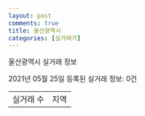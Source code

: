 ```yaml
---
layout: post
comments: true
title: 울산광역시
categories: [실거래가]
---
```


울산광역시 실거래 정보

2021년 05월 25일 등록된 실거래 정보: 0건


<table>
  <tr>
    <td>실거래 수</td>
    <td>지역</td>
  </tr>

  

</table>
    